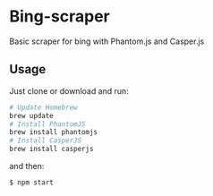 # Bing-scraper
Basic scraper for bing with Phantom.js and Casper.js

## Usage ##
Just clone or download and run:
```sh
# Update Homebrew
brew update
# Install PhantomJS
brew install phantomjs
# Install CasperJS
brew install casperjs
```
and then:
```sh
$ npm start
```